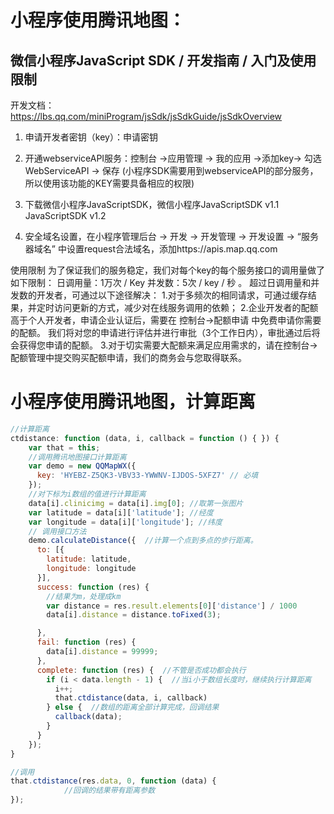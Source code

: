 # 小程序使用腾讯地图：

## 微信小程序JavaScript SDK / 开发指南 / 入门及使用限制

 开发文档：https://lbs.qq.com/miniProgram/jsSdk/jsSdkGuide/jsSdkOverview

1. 申请开发者密钥（key）：申请密钥

2. 开通webserviceAPI服务：控制台 ->应用管理 -> 我的应用 ->添加key-> 勾选WebServiceAPI -> 保存
(小程序SDK需要用到webserviceAPI的部分服务，所以使用该功能的KEY需要具备相应的权限)

3. 下载微信小程序JavaScriptSDK，微信小程序JavaScriptSDK v1.1   JavaScriptSDK v1.2

4. 安全域名设置，在小程序管理后台 -> 开发 -> 开发管理 -> 开发设置 -> “服务器域名” 中设置request合法域名，添加https://apis.map.qq.com

使用限制
    为了保证我们的服务稳定，我们对每个key的每个服务接口的调用量做了如下限制：
日调用量：1万次 / Key
并发数：5次 / key / 秒 。
    超过日调用量和并发数的开发者，可通过以下途径解决：
    1.对于多频次的相同请求，可通过缓存结果，并定时访问更新的方式，减少对在线服务调用的依赖；
    2.企业开发者的配额高于个人开发者，申请企业认证后，需要在 控制台->配额申请 中免费申请你需要的配额。
       我们将对您的申请进行评估并进行审批（3个工作日内），审批通过后将会获得您申请的配额。
    3.对于切实需要大配额来满足应用需求的，请在控制台->配额管理中提交购买配额申请，我们的商务会与您取得联系。


# 小程序使用腾讯地图，计算距离

```js
//计算距离
ctdistance: function (data, i, callback = function () { }) {
    var that = this;
    //调用腾讯地图接口计算距离
    var demo = new QQMapWX({
      key: 'HYEBZ-Z5QK3-VBV33-YWWNV-IJDOS-5XFZ7' // 必填
    });
    //对下标为i数组的值进行计算距离
    data[i].clinicimg = data[i].img[0]; //取第一张图片
    var latitude = data[i]['latitude']; //经度
    var longitude = data[i]['longitude']; //纬度
    // 调用接口方法
    demo.calculateDistance({  //计算一个点到多点的步行距离。
      to: [{
        latitude: latitude,
        longitude: longitude
      }],
      success: function (res) {
        //结果为m，处理成km
        var distance = res.result.elements[0]['distance'] / 1000
        data[i].distance = distance.toFixed(3);

      },
      fail: function (res) {
        data[i].distance = 99999;
      },
      complete: function (res) {  //不管是否成功都会执行
        if (i < data.length - 1) {  //当i小于数组长度时，继续执行计算距离
          i++;
          that.ctdistance(data, i, callback)
        } else {  //数组的距离全部计算完成，回调结果
          callback(data);
        }
      }
    });
}
```

```js
//调用
that.ctdistance(res.data, 0, function (data) {
            //回调的结果带有距离参数
});
```
